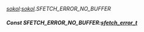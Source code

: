 _[sokol](../../modules/sokol/sokol-module.md):[sokol](../../modules/sokol/sokol-module.md).SFETCH\_ERROR\_NO\_BUFFER_
##### Const SFETCH\_ERROR\_NO\_BUFFER:[sfetch_error_t](../../modules/sokol/sokol-sfetch_error_t.md)
